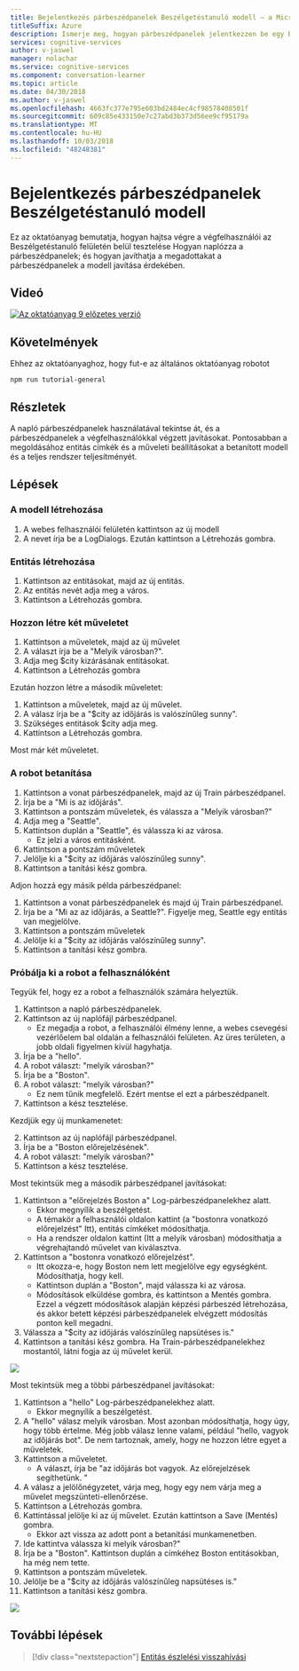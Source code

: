 ```yaml
---
title: Bejelentkezés párbeszédpanelek Beszélgetéstanuló modell – a Microsoft Cognitive Services |} A Microsoft Docs
titleSuffix: Azure
description: Ismerje meg, hogyan párbeszédpanelek jelentkezzen be egy Beszélgetéstanuló modellt.
services: cognitive-services
author: v-jaswel
manager: nolachar
ms.service: cognitive-services
ms.component: conversation-learner
ms.topic: article
ms.date: 04/30/2018
ms.author: v-jaswel
ms.openlocfilehash: 4663fc377e795e603bd2484ec4cf98578408501f
ms.sourcegitcommit: 609c85e433150e7c27abd3b373d56ee9cf95179a
ms.translationtype: MT
ms.contentlocale: hu-HU
ms.lasthandoff: 10/03/2018
ms.locfileid: "48248381"
---
```

# <a name="how-to-log-dialogs-in-a-conversation-learner-model"></a>Bejelentkezés párbeszédpanelek Beszélgetéstanuló modell

Ez az oktatóanyag bemutatja, hogyan hajtsa végre a végfelhasználói az Beszélgetéstanuló felületén belül tesztelése Hogyan naplózza a párbeszédpanelek; és hogyan javíthatja a megadottakat a párbeszédpanelek a modell javítása érdekében.

## <a name="video"></a>Videó

[![Az oktatóanyag 9 előzetes verzió](http://aka.ms/cl-tutorial-09-preview)](http://aka.ms/blis-tutorial-09)

## <a name="requirements"></a>Követelmények
Ehhez az oktatóanyaghoz, hogy fut-e az általános oktatóanyag robotot

    npm run tutorial-general

## <a name="details"></a>Részletek
A napló párbeszédpanelek használatával tekintse át, és a párbeszédpanelek a végfelhasználókkal végzett javításokat.  Pontosabban a megoldásához entitás címkék és a műveleti beállításokat a betanított modell és a teljes rendszer teljesítményét. 

## <a name="steps"></a>Lépések

### <a name="create-the-model"></a>A modell létrehozása

1. A webes felhasználói felületén kattintson az új modell
2. A nevet írja be a LogDialogs. Ezután kattintson a Létrehozás gombra.

### <a name="create-an-entity"></a>Entitás létrehozása

1. Kattintson az entitásokat, majd az új entitás.
2. Az entitás nevét adja meg a város.
3. Kattintson a Létrehozás gombra.

### <a name="create-two-actions"></a>Hozzon létre két műveletet

1. Kattintson a műveletek, majd az új művelet
2. A választ írja be a "Melyik városban?".
3. Adja meg $city kizárásának entitásokat.
3. Kattintson a Létrehozás gombra

Ezután hozzon létre a második műveletet:

1. Kattintson a műveletek, majd az új művelet.
3. A válasz írja be a "$city az időjárás is valószínűleg sunny".
4. Szükséges entitások $city adja meg.
4. Kattintson a Létrehozás gombra.

Most már két műveletet.

### <a name="train-the-bot"></a>A robot betanítása

1. Kattintson a vonat párbeszédpanelek, majd az új Train párbeszédpanel.
2. Írja be a "Mi is az időjárás".
3. Kattintson a pontszám műveletek, és válassza a "Melyik városban?"
2. Adja meg a "Seattle".
3. Kattintson duplán a "Seattle", és válassza ki az városa.
    - Ez jelzi a város entitásként.
5. Kattintson a pontszám műveletek
6. Jelölje ki a "$city az időjárás valószínűleg sunny".
7. Kattintson a tanítási kész gombra.

Adjon hozzá egy másik példa párbeszédpanel:

1. Kattintson a vonat párbeszédpanelek és majd új Train párbeszédpanel.
2. Írja be a "Mi az az időjárás, a Seattle?". Figyelje meg, Seattle egy entitás van megjelölve.
5. Kattintson a pontszám műveletek 
6. Jelölje ki a "$city az időjárás valószínűleg sunny".
7. Kattintson a tanítási kész gombra.

### <a name="try-the-bot-as-the-user"></a>Próbálja ki a robot a felhasználóként
Tegyük fel, hogy ez a robot a felhasználók számára helyeztük.

1. Kattintson a napló párbeszédpanelek.
2. Kattintson az új naplófájl párbeszédpanel.
    - Ez megadja a robot, a felhasználói élmény lenne, a webes csevegési vezérlőelem bal oldalán a felhasználói felületen. Az üres területen, a jobb oldali figyelmen kívül hagyhatja.
3. Írja be a "hello".
4. A robot választ: "melyik városban?"
4. Írja be a "Boston".
5. A robot választ: "melyik városban?"
    - Ez nem tűnik megfelelő. Ezért mentse el ezt a párbeszédpanelt.
2. Kattintson a kész tesztelése.

Kezdjük egy új munkamenetet:

2. Kattintson az új naplófájl párbeszédpanel.
3. Írja be a "Boston előrejelzésének".
4. A robot választ: "melyik városban?"
2. Kattintson a kész tesztelése.

Most tekintsük meg a második párbeszédpanel javításokat:

1. Kattintson a "előrejelzés Boston a" Log-párbeszédpanelekhez alatt.
    - Ekkor megnyílik a beszélgetést.
    - A témakör a felhasználói oldalon kattint (a "bostonra vonatkozó előrejelzést" Itt), entitás címkéket módosíthatja.
    - Ha a rendszer oldalon kattint (Itt a melyik városban) módosíthatja a végrehajtandó művelet van kiválasztva.
5. Kattintson a "bostonra vonatkozó előrejelzést". 
    - Itt okozza-e, hogy Boston nem lett megjelölve egy egységként. Módosíthatja, hogy kell.
    - Kattintson duplán a "Boston", majd válassza ki az városa.
    - Módosítások elküldése gombra, és kattintson a Mentés gombra. Ezzel a végzett módosítások alapján képzési párbeszéd létrehozása, és akkor betett képzési párbeszédpanelek elvégzett módosítás ponton kell megadni.
6. Válassza a "$city az időjárás valószínűleg napsütéses is."
7. Kattintson a tanítási kész gombra. Ha Train-párbeszédpanelekhez mostantól, látni fogja az új művelet kerül.

![](../media/tutorial9_logdiag1.PNG)

Most tekintsük meg a többi párbeszédpanel javításokat:

1. Kattintson a "hello" Log-párbeszédpanelekhez alatt.
    - Ekkor megnyílik a beszélgetést.
3. A "hello" válasz melyik városban. Most azonban módosíthatja, hogy úgy, hogy több értelme. Még jobb válasz lenne valami, például "hello, vagyok az időjárás bot". De nem tartoznak, amely, hogy ne hozzon létre egyet a műveletek.
4. Kattintson a műveletet.
    - A választ, írja be "az időjárás bot vagyok. Az előrejelzések segíthetünk. "
6. A válasz a jelölőnégyzetet, várja meg, hogy egy nem várja meg a művelet megszünteti-ellenőrzése.
7. Kattintson a Létrehozás gombra.
8. Kattintással jelölje ki az új művelet. Ezután kattintson a Save (Mentés) gombra.
    - Ekkor azt vissza az adott pont a betanítási munkamenetben.
6. Ide kattintva válassza ki melyik városban?"
7. Írja be a "Boston". Kattintson duplán a címkéhez Boston entitásokban, ha még nem tette.
8. Kattintson a pontszám műveletek.
9. Jelölje be a "$city az időjárás valószínűleg napsütéses is."
10. Kattintson a tanítási kész gombra.

![](../media/tutorial9_addnewaction.PNG)

## <a name="next-steps"></a>További lépések

> [!div class="nextstepaction"]
> [Entitás észlelési visszahívási](./10-entity-detection-callback.md)
